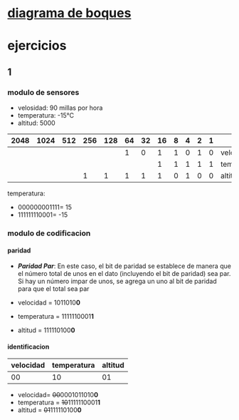 # [diagrama de boques](https://miro.com/welcomeonboard/akh3eWRmcWl1N2tJUEdlSDZjenlrdmE2TkVMS3hQRmV5NkNBbUlGSXNhTURXUzhWTW43UWhxSnQzR05kWmlUQnwzNDU4NzY0NTk1OTA1NTc3NzA1fDI=?share_link_id=640780527382)

# ejercicios
## 1
### modulo de sensores

   - velosidad: 90 millas por hora
   - temperatura: -15°C
   - altitud: 5000

|2048|1024| 512 | 256 | 128 | 64 | 32 | 16 | 8 | 4 | 2 | 1 |    datos    |
|----|----|-----|-----|-----|----|----|----|---|---|---|---|-------------|
|    |    |     |     |     |  1 |  0 |  1 | 1 | 0 | 1 | 0 |  velocidad  |
|    |    |     |     |     |    |    |  1 | 1 | 1 | 1 | 1 | temperatura |
|    |    |     |  1  |  1  |  1 |  1 |  1 | 0 | 1 | 0 | 0 |   altitud   |

temperatura: 
- 000000001111= 15
- 111111110001= -15

### modulo de codificacion
#### paridad 
   - _**Paridad Par**_: En este caso, el bit de paridad se establece de manera que el número total de unos en el dato (incluyendo el bit de paridad) sea par. Si hay un número impar de unos, se agrega un uno al bit de paridad para que el total sea par

- velocidad = 1011010**0**
- temperatura = 1111110001**1**
- altitud = 111110100**0** 

#### identificacion
|velocidad|temperatura|altitud|
|---------|-----------|-------|
|    00   |     10    |   01  |

 - velocidad= ~~00~~0001011010**0**
 - temperatura = ~~10~~1111110001**1**
 - altitud = ~~01~~111110100**0** 

